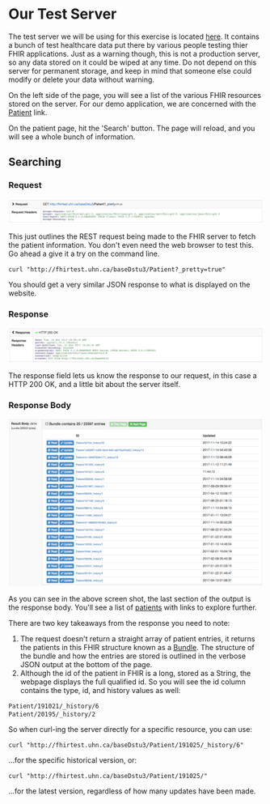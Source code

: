 # Our Test Server

The test server we will be using for this exercise is located [here](http://fhirtest.uhn.ca/). It contains a bunch of test healthcare data put there by various people testing thier FHIR applications. Just as a warning though, this is not a production server, so any data stored on it could be wiped at any time. Do not depend on this server for permanent storage, and keep in mind that someone else could modify or delete your data without warning.

On the left side of the page, you will see a list of the various FHIR resources stored on the server. For our demo application, we are concerned with the [Patient](http://fhirtest.uhn.ca/resource?serverId=home_21&pretty=false&resource=Patient) link.

On the patient page, hit the 'Search' button. The page will reload, and you will see a whole bunch of information.

## Searching

### Request

![alt text][request]

This just outlines the REST request being made to the FHIR server to fetch the patient information. You don't even need the web browser to test this. Go ahead a give it a try on the command line.
```
curl "http://fhirtest.uhn.ca/baseDstu3/Patient?_pretty=true"
```
You should get a very similar JSON response to what is displayed on the website.

### Response

![alt text][response]

The response field lets us know the response to our request, in this case a HTTP 200 OK, and a little bit about the server itself.

### Response Body

![alt text][body]

As you can see in the above screen shot, the last section of the output is the response body. You'll see a list of [patients](https://www.hl7.org/fhir/patient.html) with links to explore further. 

There are two key takeaways from the response you need to note:

1. The request doesn't return a straight array of patient entries, it returns the patients in this FHIR structure known as a [Bundle](https://www.hl7.org/fhir/bundle.html). The structure of the bundle and how the entries are stored is outlined in the verbose JSON output at the bottom of the page.
2. Although the id of the patient in FHIR is a long, stored as a String, the webpage displays the full qualified id. So you will see the id column contains the type, id, and history values as well:
```
Patient/191021/_history/6
Patient/20195/_history/2
```
So when curl-ing the server directly for a specific resource, you can use:
```
curl "http://fhirtest.uhn.ca/baseDstu3/Patient/191025/_history/6" 
```
...for the specific historical version, or:
```
curl "http://fhirtest.uhn.ca/baseDstu3/Patient/191025/"
```
...for the latest version, regardless of how many updates have been made.

[request]: request.png
[response]: response.png
[body]: body.png
